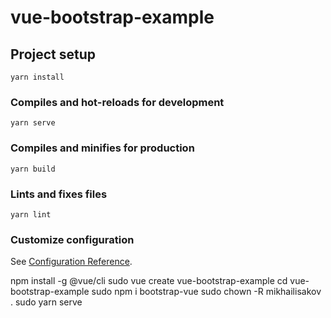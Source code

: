 # vue-bootstrap-example

## Project setup
```
yarn install
```

### Compiles and hot-reloads for development
```
yarn serve
```

### Compiles and minifies for production
```
yarn build
```

### Lints and fixes files
```
yarn lint
```

### Customize configuration
See [Configuration Reference](https://cli.vuejs.org/config/).


npm install -g @vue/cli
sudo vue create vue-bootstrap-example
cd vue-bootstrap-example
sudo  npm i bootstrap-vue
sudo chown -R mikhailisakov .
sudo yarn serve